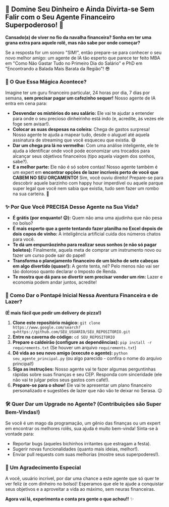 ## 🤑 Domine Seu Dinheiro e Ainda Divirta-se Sem Falir com o **Seu Agente Financeiro Superpoderoso\!** 🤑


[](https://www.google.com/search?q=https://github.com/SEU_USUARIO/SEU_REPOSITORIO)
[](https://opensource.org/licenses/MIT)
[](https://www.python.org/)

**Cansado(a) de viver no fio da navalha financeira? Sonha em ter uma grana extra para aquele rolê, mas não sabe por onde começar?**

Se a resposta for um sonoro "SIM\!", então prepare-se para conhecer o seu novo melhor amigo: um agente de IA tão esperto que parece ter feito MBA em "Como Não Gastar Tudo no Primeiro Dia do Salário" e PhD em "Encontrando a Balada Mais Barata da Região"\! 😎

### 🎯 O Que Essa Mágica Acontece?

Imagine ter um guru financeiro particular, 24 horas por dia, 7 dias por semana, **sem precisar pagar um cafezinho sequer\!** Nosso agente de IA entra em cena para:

  * **Desvendar os mistérios do seu salário:** Ele vai te ajudar a entender para onde o seu precioso dinheirinho está indo (e, acredite, às vezes ele foge sem avisar\!).
  * **Colocar as suas despesas na coleira:** Chega de gastos surpresa\! Nosso agente te ajuda a mapear tudo, desde o aluguel até aquela assinatura de streaming que você esqueceu que existia. 😅
  * **Dar um chega pra lá no vermelho:** Com uma análise inteligente, ele te ajuda a identificar onde você pode economizar uns trocados para alcançar seus objetivos financeiros (tipo aquela viagem dos sonhos, sabe?).
  * **E a melhor parte:** Ele não é só sobre contas\! Nosso agente também é um expert em **encontrar opções de lazer incríveis perto de você que CABEM NO SEU ORÇAMENTO\!** Sim, você ouviu direito\! Prepare-se para descobrir aquele barzinho com happy hour imperdível ou aquele parque super legal que você nem sabia que existia, tudo sem fazer um rombo na sua carteira. 🎉

### ✨ Por Que Você PRECISA Desse Agente na Sua Vida?

  * **É grátis (por enquanto\! 😉):** Quem não ama uma ajudinha que não pesa no bolso?
  * **É mais esperto que a gente tentando fazer planilha no Excel depois de dois copos de vinho:** A inteligência artificial cuida dos números chatos para você.
  * **Te dá um empurrãozinho para realizar seus sonhos (e não só pagar boletos):** Finalmente, aquela meta de comprar um instrumento novo ou fazer um curso pode sair do papel\!
  * **Transforma o planejamento financeiro de um bicho de sete cabeças em algo divertido (quase\!):** A gente tenta, né? Pelo menos não vai ser tão doloroso quanto declarar o Imposto de Renda.
  * **Te mostra que dá para se divertir sem precisar vender um rim:** Lazer e economia podem andar juntos, acredite\!

### 🚀 Como Dar o Pontapé Inicial Nessa Aventura Financeira e de Lazer?

**(É mais fácil que pedir um delivery de pizza\!)**

1.  **Clone este repositório mágico:** `git clone https://www.google.com/search?q=https://github.com/SEU_USUARIO/SEU_REPOSITORIO.git`
2.  **Entre na caverna do código:** `cd SEU_REPOSITORIO`
3.  **Prepare o caldeirão (configure as dependências):** `pip install -r requirements.txt` (Se houver um arquivo `requirements.txt`)
4.  **Dê vida ao seu novo amigo (execute o agente):** `python seu_agente_principal.py` (ou algo parecido - confira o nome do arquivo principal\!)
5.  **Siga as instruções:** Nosso agente vai te fazer algumas perguntinhas rápidas sobre suas finanças e seu CEP. Responda com sinceridade (ele não vai te julgar pelos seus gastos com café\!).
6.  **Prepare-se para o show\!** Ele vai te apresentar um plano financeiro personalizado e sugestões de lazer que não vão te deixar no Serasa. 😉

### 🛠️ Quer Dar um Upgrade no Agente? (Contribuições são Super Bem-Vindas\!)

Se você é um mago da programação, um gênio das finanças ou um expert em encontrar os melhores rolês, sua ajuda é muito bem-vinda\! Sinta-se à vontade para:

  * Reportar bugs (aqueles bichinhos irritantes que estragam a festa).
  * Sugerir novas funcionalidades (quanto mais ideias, melhor\!).
  * Enviar pull requests com suas melhorias (mostre seus superpoderes\!).

### 🙏 Um Agradecimento Especial

A você, usuário incrível, por dar uma chance a este agente que só quer te ver feliz (e com dinheiro no bolso)\! Esperamos que ele te ajude a conquistar seus objetivos e a aproveitar a vida ao máximo, sem neuras financeiras.

**Agora vai lá, experimenta e conta pra gente o que achou\!!** ✨
